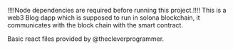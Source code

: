 !!!!Node dependencies are required before running this project.!!!!
This is a web3 Blog dapp which is supposed to run in solona blockchain, it communicates with the block chain with the smart contract.

Basic react files provided by @thecleverprogrammer.
